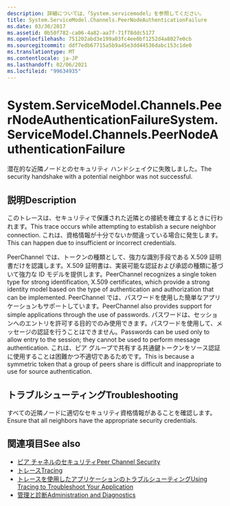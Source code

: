 ```yaml
---
description: 詳細については、「System.servicemodel」を参照してください。
title: System.ServiceModel.Channels.PeerNodeAuthenticationFailure
ms.date: 03/30/2017
ms.assetid: 0b50f782-ca06-4a82-aa7f-71f78ddc5177
ms.openlocfilehash: 751202abd3e199a03fc4ee0bf1252d4a8027e0cb
ms.sourcegitcommit: ddf7edb67715a5b9a45e3dd44536dabc153c1de0
ms.translationtype: MT
ms.contentlocale: ja-JP
ms.lasthandoff: 02/06/2021
ms.locfileid: "99634935"
---
```

# <a name="systemservicemodelchannelspeernodeauthenticationfailure"></a><span data-ttu-id="79bc7-103">System.ServiceModel.Channels.PeerNodeAuthenticationFailure</span><span class="sxs-lookup"><span data-stu-id="79bc7-103">System.ServiceModel.Channels.PeerNodeAuthenticationFailure</span></span>

<span data-ttu-id="79bc7-104">潜在的な近隣ノードとのセキュリティ ハンドシェイクに失敗しました。</span><span class="sxs-lookup"><span data-stu-id="79bc7-104">The security handshake with a potential neighbor was not successful.</span></span>  
  
## <a name="description"></a><span data-ttu-id="79bc7-105">説明</span><span class="sxs-lookup"><span data-stu-id="79bc7-105">Description</span></span>  

 <span data-ttu-id="79bc7-106">このトレースは、セキュリティで保護された近隣との接続を確立するときに行われます。</span><span class="sxs-lookup"><span data-stu-id="79bc7-106">This trace occurs while attempting to establish a secure neighbor connection.</span></span> <span data-ttu-id="79bc7-107">これは、資格情報が十分でないか間違っている場合に発生します。</span><span class="sxs-lookup"><span data-stu-id="79bc7-107">This can happen due to insufficient or incorrect credentials.</span></span>  
  
 <span data-ttu-id="79bc7-108">PeerChannel では、トークンの種類として、強力な識別手段である X.509 証明書だけを認識します。X.509 証明書は、実装可能な認証および承認の種類に基づいて強力な ID モデルを提供します。</span><span class="sxs-lookup"><span data-stu-id="79bc7-108">PeerChannel recognizes a single token type for strong identification, X.509 certificates, which provide a strong identity model based on the type of authentication and authorization that can be implemented.</span></span> <span data-ttu-id="79bc7-109">PeerChannel では、パスワードを使用した簡単なアプリケーションもサポートしています。</span><span class="sxs-lookup"><span data-stu-id="79bc7-109">PeerChannel also provides support for simple applications through the use of passwords.</span></span> <span data-ttu-id="79bc7-110">パスワードは、セッションへのエントリを許可する目的でのみ使用できます。パスワードを使用して、メッセージの認証を行うことはできません。</span><span class="sxs-lookup"><span data-stu-id="79bc7-110">Passwords can be used only to allow entry to the session; they cannot be used to perform message authentication.</span></span> <span data-ttu-id="79bc7-111">これは、ピア グループで共有する共通鍵トークンをソース認証に使用することは困難かつ不適切であるためです。</span><span class="sxs-lookup"><span data-stu-id="79bc7-111">This is because a symmetric token that a group of peers share is difficult and inappropriate to use for source authentication.</span></span>  
  
## <a name="troubleshooting"></a><span data-ttu-id="79bc7-112">トラブルシューティング</span><span class="sxs-lookup"><span data-stu-id="79bc7-112">Troubleshooting</span></span>  

 <span data-ttu-id="79bc7-113">すべての近隣ノードに適切なセキュリティ資格情報があることを確認します。</span><span class="sxs-lookup"><span data-stu-id="79bc7-113">Ensure that all neighbors have the appropriate security credentials.</span></span>  
  
## <a name="see-also"></a><span data-ttu-id="79bc7-114">関連項目</span><span class="sxs-lookup"><span data-stu-id="79bc7-114">See also</span></span>

- [<span data-ttu-id="79bc7-115">ピア チャネルのセキュリティ</span><span class="sxs-lookup"><span data-stu-id="79bc7-115">Peer Channel Security</span></span>](../../feature-details/peer-channel-security.md)
- [<span data-ttu-id="79bc7-116">トレース</span><span class="sxs-lookup"><span data-stu-id="79bc7-116">Tracing</span></span>](index.md)
- [<span data-ttu-id="79bc7-117">トレースを使用したアプリケーションのトラブルシューティング</span><span class="sxs-lookup"><span data-stu-id="79bc7-117">Using Tracing to Troubleshoot Your Application</span></span>](using-tracing-to-troubleshoot-your-application.md)
- [<span data-ttu-id="79bc7-118">管理と診断</span><span class="sxs-lookup"><span data-stu-id="79bc7-118">Administration and Diagnostics</span></span>](../index.md)
